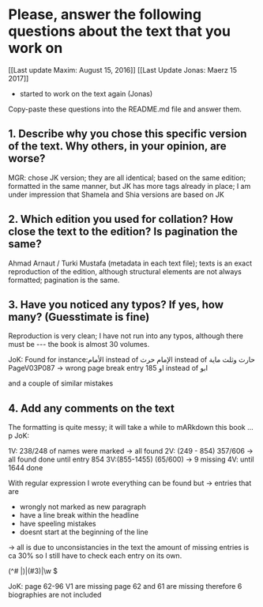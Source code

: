 # Please, answer the following questions about the text that you work on

[[Last update Maxim: August 15, 2016]]
[[Last Update Jonas: Maerz 15 2017]]
 - started to work on the text again (Jonas)

Copy-paste these questions into the README.md file and answer them.

## 1. Describe why you chose this specific version of the text. Why others, in your opinion, are worse?

MGR: chose JK version; they are all identical; based on the same edition; formatted in the same manner, but JK has more tags already in place; I am under impression that Shamela and Shia versions are based on JK

## 2. Which edition you used for collation? How close the text to the edition? Is pagination the same?

Ahmad Arnaut / Turki Mustafa (metadata in each text file); texts is an exact reproduction of the edition, although structural elements are not always formatted; pagination is the same.

## 3. Have you noticed any typos? If yes, how many? (Guesstimate is fine)
Reproduction is very clean; I have not run into any typos, although there must be --- the book is almost 30 volumes.

JoK: Found for instance:الأمام instead of الإمام
حرث instead of حارث
وثلث ماية
PageV03P087 -> wrong page break
entry 185 او instead of ابو

and a couple of similar mistakes

## 4. Add any comments on the text

The formatting is quite messy; it will take a while to mARkdown this book ...
p
JoK:

1V: 238/248 of names were marked -> all found
2V: (249 - 854) 357/606 -> all found
done until entry 854
3V:(855-1455) (65/600) -> 9 missing
4V: until 1644 done


With regular expression I wrote everything can be found but -> entries that are
- wrongly not marked as new paragraph
- have a line break within the headline
- have speeling mistakes
- doesnt start at the beginning of the line

-> all is due to unconsistancies in the text the amount of missing entries is ca 30% so I still have to check each entry on its own.


(^# \|)|(#3)|\w \$ 

JoK: page 62-96 V1 are missing
page 62 and 61 are missing therefore 6 biographies are not included
